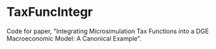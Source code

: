 # TaxFuncIntegr
Code for paper, "Integrating Microsimulation Tax Functions into a DGE Macroeconomic Model: A Canonical Example".
